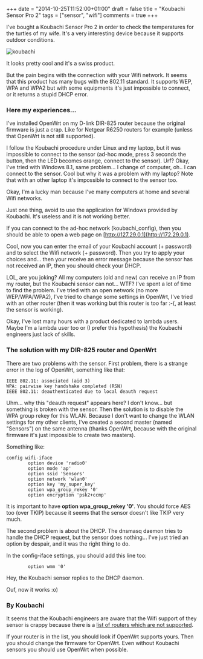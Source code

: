 +++
date = "2014-10-25T11:52:00+01:00"
draft = false
title = "Koubachi Sensor Pro 2"
tags = ["sensor", "wifi"]
comments = true
+++

I've bought a Koubachi Sensor Pro 2 in order to check the temperatures for the turtles of my wife. It's a very interesting device because it supports outdoor conditions.

![koubachi](/img/koubachi.png)

It looks pretty cool and it's a swiss product.

But the pain begins with the connection with your Wifi network. It seems that this product has many bugs with the 802.11 standard. It supports WEP, WPA and WPA2 but with some equipments it's just impossible to connect, or it returns a stupid DHCP error.

### Here my experiences...

I've installed OpenWrt on my D-link DIR-825 router because the original firmware is just a crap. Like for Netgear R6250 routers for example (unless that OpenWrt is not still supported).

I follow the Koubachi procedure under Linux and my laptop, but it was impossible to connect to the sensor (ad-hoc mode, press 3 seconds the button, then the LED becomes orange, connect to the sensor). Urf?
Okay, I've tried with Windows 8.1, same problem... I change of computer, oh.. I can connect to the sensor. Cool but why it was a problem with my laptop? Note that with an other laptop it's impossible to connect to the sensor too.

Okay, I'm a lucky man because I've many computers at home and several Wifi networks.

Just one thing, avoid to use the application for Windows provided by Koubachi. It's useless and it is not working better.

If you can connect to the ad-hoc network (koubachi_config), then you should be able to open a web page on [http://127.29.0.1](http://172.29.0.1).

Cool, now you can enter the email of your Koubachi account (+ password) and to select the Wifi network (+ password). Then you try to apply your choices and... then your receive an error message because the sensor has not received an IP, then you should check your DHCP.

LOL, are you joking? All my computers (old and new) can receive an IP from my router, but the Koubachi sensor can not... WTF? I've spent a lot of time to find the problem. I've tried with an open network (no more WEP/WPA/WPA2), I've tried to change some settings in OpenWrt, I've tried with an other router (then it was working but this router is too far :-(, at least the sensor is working).

Okay, I've lost many hours with a product dedicated to lambda users. Maybe I'm a lambda user too or (I prefer this hypothesis) the Koubachi engineers just lack of skills.

### The solution with my DIR-825 router and OpenWrt

There are two problems with the sensor. First problem, there is a strange error in the log of OpenWrt, something like that:

```text
IEEE 802.11: associated (aid 3)
WPA: pairwise key handshake completed (RSN)
IEEE 802.11: deauthenticated due to local deauth request
```

Uhm... why this "deauth request" appears here? I don't know... but something is broken with the sensor. Then the solution is to disable the WPA group rekey for this WLAN. Because I don't want to change the WLAN settings for my other clients, I've created a second master (named "Sensors") on the same antenna (thanks OpenWrt, because with the original firmware it's just impossible to create two masters).

Something like:

```text
config wifi-iface
        option device 'radio0'
        option mode 'ap'
        option ssid 'Sensors'
        option network 'wlan0'
        option key 'my_super_key'
        option wpa_group_rekey '0'
        option encryption 'psk2+ccmp'
```

It is important to have **option wpa_group_rekey '0'**. You should force AES too (over TKIP) because it seems that the sensor doesn't like TKIP very much.

The second problem is about the DHCP. The dnsmasq daemon tries to handle the DHCP request, but the sensor does nothing...
I've just tried an option by despair, and it was the right thing to do.

In the config-iface settings, you should add this line too:

```text
        option wmm '0'
```

Hey, the Koubachi sensor replies to the DHCP daemon.

Ouf, now it works :o)


### By Koubachi

It seems that the Koubachi engineers are aware that the Wifi support of they sensor is crappy because there is a [list of routers which are not supported](http://support.koubachi.com/customer/portal/articles/875486).

If your router is in the list, you should look if OpenWrt supports yours. Then you should change the firmware for OpenWrt. Even without Koubachi sensors you should use OpenWrt when possible.
